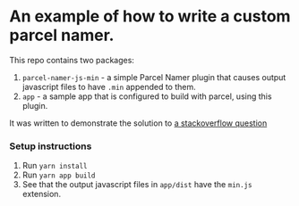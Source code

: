 # An example of how to write a custom parcel namer.

This repo contains two packages:

1. `parcel-namer-js-min` - a simple Parcel Namer plugin that causes output javascript files to have `.min` appended to them.
2. `app` - a sample app that is configured to build with parcel, using this plugin.

It was written to demonstrate the solution to [a stackoverflow question](https://stackoverflow.com/questions/69512526/parcel-bundler-beautify-lint-and-create-min-js)

### Setup instructions

1. Run `yarn install`
2. Run `yarn app build`
3. See that the output javascript files in `app/dist` have the `min.js` extension.
